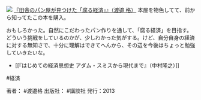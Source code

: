
[![](https://images-fe.ssl-images-amazon.com/images/I/51zs2xmntNL._SL160_.jpg)](http://www.amazon.co.jp/exec/obidos/ASIN/4062183897/choiyaki81-22/ref=nosim)
[『田舎のパン屋が見つけた「腐る経済」』（渡邉 格）](http://www.amazon.co.jp/exec/obidos/ASIN/4062183897/choiyaki81-22/ref=nosim)
本屋を物色してて、前から知ってたこの本を購入。

おもしろかった。自然にこだわったパン作りを通して、「腐る経済」を目指す。
どういう挑戦をしているのかが、少しわかった気がする。けど、自分自身の経済に対する無知さで、十分に理解はできてへんから、その辺を今後はちょっと勉強していきたいな。

- [[『はじめての経済思想史 アダム・スミスから現代まで』（中村隆之）]]

#経済

著者： #渡邉格 
出版社： #講談社 
発行：2013
